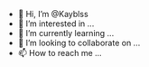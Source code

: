 - 👋 Hi, I’m @Kayblss
- 👀 I’m interested in ...
- 🌱 I’m currently learning ...
- 💞️ I’m looking to collaborate on ...
- 📫 How to reach me ...

<!---
Kayblss/Kayblss is a ✨ special ✨ repository because its `README.md` (this file) appears on your GitHub profile.
You can click the Preview link to take a look at your changes.
--->
